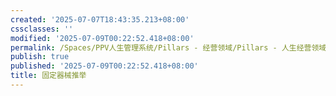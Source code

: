```yaml
---
created: '2025-07-07T18:43:35.213+08:00'
cssclasses: ''
modified: '2025-07-09T00:22:52.418+08:00'
permalink: /Spaces/PPV人生管理系统/Pillars - 经营领域/Pillars - 人生经营领域/运动/增肌减脂计划/力量训练动作库/固定器械推举.md
publish: true
published: '2025-07-09T00:22:52.418+08:00'
title: 固定器械推举
---
```

